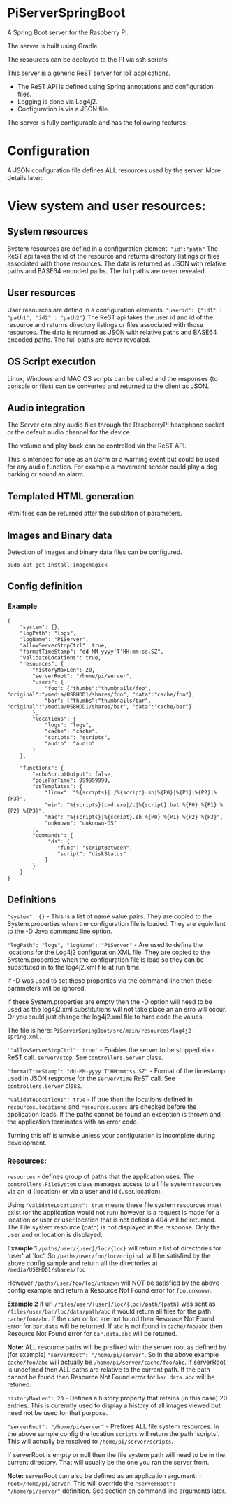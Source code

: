 # PiServerSpringBoot
A Spring Boot server for the Raspberry PI. 

The server is built using Gradle.

The resources can be deployed to the PI via ssh scripts.

This server is a generic ReST server for IoT applications. 
* The ReST API is defined using Spring annotations and configuration files.
* Logging is done via Log4j2.
* Configuration is via a JSON file.

The server is fully configurable and has the following features:
# Configuration
A JSON configuration file defines ALL resources used by the server. More details later:
# View system and user resources:
## System resources
System resources are defind in a configuration element.
`"id":"path"`
The ReST api takes the id of the resource and returns directory listings or files associated with those resources.
The data is returned as JSON with relative paths and BASE64 encoded paths. The full paths are never revealed.
## User resources
User resources are defind in a configuration elements. 
`"userid": {"id1" : "path1", "id2" : "path2"}`
The ReST api takes the user id and id of the resource and returns directory listings or files associated with those resources.
The data is returned as JSON with relative paths and BASE64 encoded paths. The full paths are never revealed.
## OS Script execution
Linux, Windows and MAC OS scripts can be called and the responses (to console or files) can be converted and returned to the client as JSON. 
## Audio integration
The Server can play audio files through the RaspberryPI headphone socket or the default audio channel for the device.

The volume and play back can be controlled via the ReST API.

This is intended for use as an alarm or a warning event but could be used for any audio function. For example a movement sensor could play a dog barking or sound an alarm.
## Templated HTML generation
Html files can be returned after the substition of parameters.
## Images and Binary data 
Detection of Images and binary data files can be configured.
```
sudo apt-get install imagemagick
```
## Config definition
### Example
```
{
    "system": {},
    "logPath": "logs",
    "logName": "PiServer",
    "allowServerStopCtrl": true,
    "formatTimeStamp": "dd-MM-yyyy'T'HH:mm:ss.SZ",
    "validateLocations": true,
    "resources": {
        "historyMaxLen": 20,
        "serverRoot": "/home/pi/server",
        "users": {
            "foo": {"thumbs":"thumbnails/foo", "original":"/media/USBHDD1/shares/foo", "data":"cache/foo"},
            "bar": {"thumbs":"thumbnails/bar", "original":"/media/USBHDD1/shares/bar", "data":"cache/bar"}
        },
        "locations": {
            "logs": "logs",
            "cache": "cache",
            "scripts": "scripts",
            "audio": "audio"
        }
    },

    "functions": {
        "echoScriptOutput": false,
        "poleForTime": 999999999,
        "osTemplates": {
            "linux": "%{scripts}|./%{script}.sh|%{P0}|%{P1}|%{P2}|%{P3}", 
            "win": "%{scripts}|cmd.exe|/c|%{script}.bat %{P0} %{P1} %{P2} %{P3}",
            "mac": "%{scripts}|%{script}.sh %{P0} %{P1} %{P2} %{P3}",
            "unknown": "unknown-OS"
        },
        "commands": {
             "ds": {
                "func": "scriptBetween",
                "script": "diskStatus"
            }
        }
    }
}
```
## Definitions
`"system": {}` - This is a list of name value pairs. They are copied to the System.properties when the configuration file is loaded. They are equivilent to the -D Java command line option.

`"logPath": "logs", "logName": "PiServer"` - Are used to define the locations for the Log4j2 configuration XML file. They are copied to the System.properties when the configuration file is load so they can be substituted in to the log4j2.xml file at run time. 

If -D was used to set these properties via the command line then these parameters will be ignored.

If these System.properties are empty then the -D option will need to be used as the log4j2.xml substitutions will not take place an an erro will occur. Or you could just change the log4j2.xml file to hard code the values.

The file is here: 
`PiServerSpringBoot/src/main/resources/log4j2-spring.xml.`

`'"allowServerStopCtrl": true'` - Enables the server to be stopped via a ReST call. `server/stop`. See `controllers.Server` class.

`"formatTimeStamp": "dd-MM-yyyy'T'HH:mm:ss.SZ"` - Format of the timestamp used in JSON response for the `server/time` ReST call. See `controllers.Server` class.

`"validateLocations": true` - If true then the locations defined in `resources.locations` and `resources.users` are checked before the application loads. If the paths cannot be found an exception is thrown and the application terminates with an error code.

Turning this off is unwise unless your configuration is incomplete during development.

### Resources:
`resources` - defines group of paths that the application uses. The `controllers.FileSystem` class manages access to all file system resources via an id (location) or via a user and id (user.location).

Using `"validateLocations": true` means these file system resources must exist (or the application would not run) however is a request is made for a location or user or user.location that is not defied a 404 will be returned. The File system resource (path) is not displayed in the response. Only the user and or location is displayed.

**Example 1** `/paths/user/{user}/loc/{loc}` will return a list of directories for 'user' at 'loc'. So `/paths/user/foo/loc/original` will be satisfied by the above config sample and return all the directories at `/media/USBHDD1/shares/foo`

However `/paths/user/foo/loc/unknown` will NOT be satisfied by the above config example and return a Resource Not Found error for `foo.unknown`.

**Example 2** if uri `/files/user/{user}/loc/{loc}/path/{path}` was sent as `/files/user/bar/loc/data/path/abc` it would return all files for the path `cache/foo/abc`. If the user or loc are not found then Resource Not Found error for `bar.data` will be returned. If `abc` is not found in `cache/foo/abc` then Resource Not Found error for `bar.data.abc` will be retuned.

**Note:** ALL resource paths will be prefixed with the server root as defined by (for example) `"serverRoot": "/home/pi/server"`. So in the above example `cache/foo/abc` will actually be `/home/pi/server/cache/foo/abc`. If serverRoot is undefined then ALL paths are relative to the current path. If the path cannot be found then Resource Not Found error for `bar.data.abc` will be retuned.

`historyMaxLen": 20` - Defines a history property that retains (in this case) 20 entries. This is curerntly used to display a history of all images viewed but need not be used for that purpose. 

`"serverRoot": "/home/pi/server"` - Prefixes ALL file system resources. In the above sample config the location `scripts` will return the path 'scripts'. This will actually be resolved to `/home/pi/server/scripts`. 

If serverRoot is empty or null then the file system path will need to be in the current directory. That will usually be the one you ran the server from.

**Note:** serverRoot can also be defined as an application argument: `-root=/home/pi/server`. This will override the `"serverRoot": "/home/pi/server"` definition. See section on command line arguments later.

